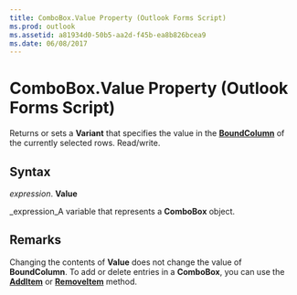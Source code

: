 ```yaml
---
title: ComboBox.Value Property (Outlook Forms Script)
ms.prod: outlook
ms.assetid: a81934d0-50b5-aa2d-f45b-ea8b826bcea9
ms.date: 06/08/2017
---
```



# ComboBox.Value Property (Outlook Forms Script)

Returns or sets a **Variant** that specifies the value in the **[BoundColumn](combobox-boundcolumn-property-outlook-forms-script.md)** of the currently selected rows. Read/write.


## Syntax

 _expression_. **Value**

 _expression_A variable that represents a **ComboBox** object.


## Remarks

Changing the contents of **Value** does not change the value of **BoundColumn**. To add or delete entries in a **ComboBox**, you can use the **[AddItem](combobox-additem-method-outlook-forms-script.md)** or **[RemoveItem](combobox-removeitem-method-outlook-forms-script.md)** method.


